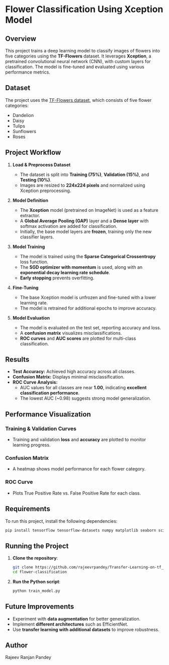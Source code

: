 # Flower Classification Using Xception Model

## Overview
This project trains a deep learning model to classify images of flowers into five categories using the **TF-Flowers** dataset. It leverages **Xception**, a pretrained convolutional neural network (CNN), with custom layers for classification. The model is fine-tuned and evaluated using various performance metrics.

## Dataset
The project uses the [TF-Flowers dataset](https://www.tensorflow.org/datasets/catalog/tf_flowers), which consists of five flower categories:
- Dandelion
- Daisy
- Tulips
- Sunflowers
- Roses

## Project Workflow
1. **Load & Preprocess Dataset**  
   - The dataset is split into **Training (75%)**, **Validation (15%)**, and **Testing (10%)**.
   - Images are resized to **224x224 pixels** and normalized using Xception preprocessing.

2. **Model Definition**  
   - The **Xception** model (pretrained on ImageNet) is used as a feature extractor.
   - A **Global Average Pooling (GAP)** layer and a **Dense layer** with softmax activation are added for classification.
   - Initially, the base model layers are **frozen**, training only the new classifier layers.

3. **Model Training**  
   - The model is trained using the **Sparse Categorical Crossentropy** loss function.
   - The **SGD optimizer with momentum** is used, along with an **exponential decay learning rate schedule**.
   - **Early stopping** prevents overfitting.

4. **Fine-Tuning**  
   - The base Xception model is unfrozen and fine-tuned with a lower learning rate.
   - The model is retrained for additional epochs to improve accuracy.

5. **Model Evaluation**  
   - The model is evaluated on the test set, reporting accuracy and loss.
   - A **confusion matrix** visualizes misclassifications.
   - **ROC curves** and **AUC scores** are plotted for multi-class classification.

## Results
- **Test Accuracy:** Achieved high accuracy across all classes.
- **Confusion Matrix:** Displays minimal misclassification.
- **ROC Curve Analysis:** 
  - AUC values for all classes are near **1.00**, indicating **excellent classification performance**.
  - The lowest AUC (~0.98) suggests strong model generalization.

## Performance Visualization
### Training & Validation Curves
- Training and validation **loss** and **accuracy** are plotted to monitor learning progress.

### Confusion Matrix
- A heatmap shows model performance for each flower category.

### ROC Curve
- Plots True Positive Rate vs. False Positive Rate for each class.

## Requirements
To run this project, install the following dependencies:

```bash
pip install tensorflow tensorflow-datasets numpy matplotlib seaborn scikit-learn
```

## Running the Project
1. **Clone the repository**:
   ```bash
   git clone https://github.com/rajeevrpandey/Transfer-Learning-on-tf_flowers/flower-classification.git
   cd flower-classification
   ```
2. **Run the Python script**:
   ```bash
   python train_model.py
   ```

## Future Improvements
- Experiment with **data augmentation** for better generalization.
- Implement **different architectures** such as EfficientNet.
- Use **transfer learning with additional datasets** to improve robustness.

## Author
Rajeev Ranjan Pandey
